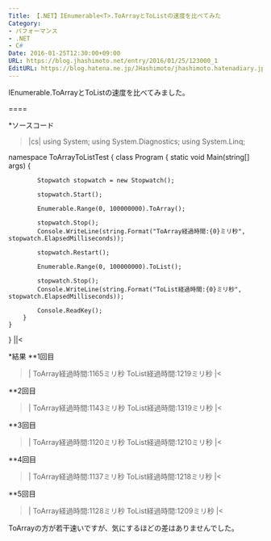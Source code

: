 ```yaml
---
Title: 【.NET】IEnumerable<T>.ToArrayとToListの速度を比べてみた
Category:
- パフォーマンス
- .NET
- C#
Date: 2016-01-25T12:30:00+09:00
URL: https://blog.jhashimoto.net/entry/2016/01/25/123000_1
EditURL: https://blog.hatena.ne.jp/JHashimoto/jhashimoto.hatenadiary.jp/atom/entry/6653586347154231691
---
```


IEnumerable<T>.ToArrayとToListの速度を比べてみました。

====

*ソースコード
>|cs|
using System;
using System.Diagnostics;
using System.Linq;

namespace ToArrayToListTest {
    class Program {
        static void Main(string[] args) {

            Stopwatch stopwatch = new Stopwatch();

            stopwatch.Start();

            Enumerable.Range(0, 100000000).ToArray();

            stopwatch.Stop();
            Console.WriteLine(string.Format("ToArray経過時間:{0}ミリ秒", stopwatch.ElapsedMilliseconds));

            stopwatch.Restart();

            Enumerable.Range(0, 100000000).ToList();

            stopwatch.Stop();
            Console.WriteLine(string.Format("ToList経過時間:{0}ミリ秒", stopwatch.ElapsedMilliseconds));

            Console.ReadKey();
        }
    }
}
||<

*結果
**1回目
>|
ToArray経過時間:1165ミリ秒
ToList経過時間:1219ミリ秒
|<

**2回目
>|
ToArray経過時間:1143ミリ秒
ToList経過時間:1319ミリ秒
|<

**3回目
>|
ToArray経過時間:1120ミリ秒
ToList経過時間:1210ミリ秒
|<

**4回目
>|
ToArray経過時間:1137ミリ秒
ToList経過時間:1218ミリ秒
|<

**5回目
>|
ToArray経過時間:1128ミリ秒
ToList経過時間:1209ミリ秒
|<

ToArrayの方が若干速いですが、気にするほどの差はありませんでした。
